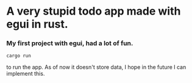 # A very stupid todo app made with egui in rust.
### My first project with egui, had a lot of fun.

```
cargo run
```
 to run the app.
As of now it doesn't store data, I hope in the future I can implement this.
